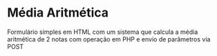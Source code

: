 # Média Aritmética
Formulário simples em HTML com um sistema que calcula a média aritmética de 2 notas com operação em PHP e envio de parâmetros via POST

